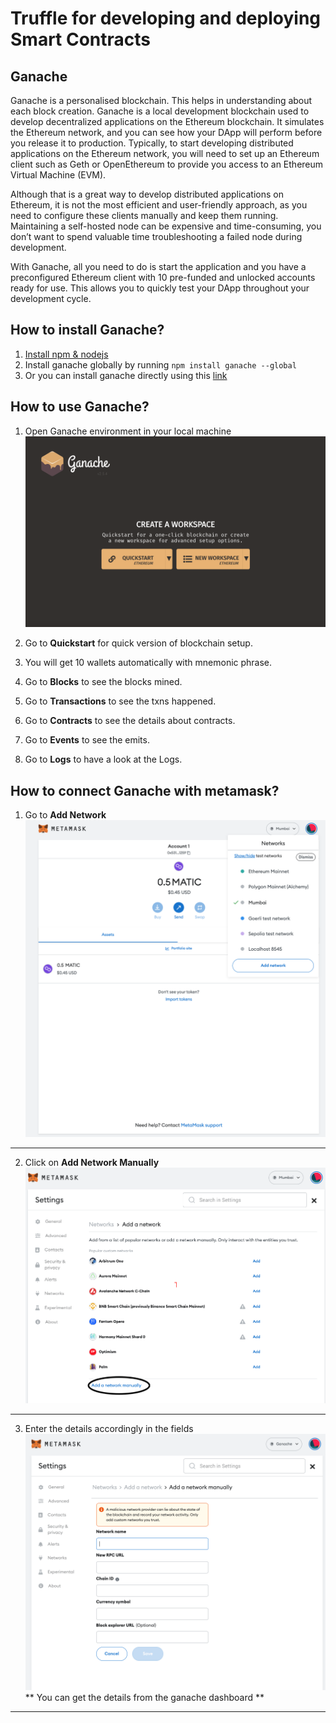 # Truffle for developing and deploying Smart Contracts

## Ganache

Ganache is a personalised blockchain. This helps in understanding about each block creation. 
Ganache is a local development blockchain used to develop decentralized applications on the Ethereum blockchain. It simulates the Ethereum network, and you can see how your DApp will perform before you release it to production.
Typically, to start developing distributed applications on the Ethereum network, you will need to set up an Ethereum client such as Geth or OpenEthereum to provide you access to an Ethereum Virtual Machine (EVM).

Although that is a great way to develop distributed applications on Ethereum, it is not the most efficient and user-friendly approach, as you need to configure these clients manually and keep them running. Maintaining a self-hosted node can be expensive and time-consuming, you don’t want to spend valuable time troubleshooting a failed node during development.

With Ganache, all you need to do is start the application and you have a preconfigured Ethereum client with 10 pre-funded and unlocked accounts ready for use. This allows you to quickly test your DApp throughout your development cycle.

## How to install Ganache?

1. [Install npm & nodejs](https://nodejs.org/en/)
2. Install ganache globally by running ``` npm install ganache --global ```
3. Or you can install ganache directly using this [link](https://trufflesuite.com/ganache/)

## How to use Ganache?

1. Open Ganache environment in your local machine
![ganache](https://github.com/Web3-courses/Uniswap-Bootcamp/blob/main/Images/Screenshot%202023-01-13%20at%2010.20.51.png)

2. Go to **Quickstart** for quick version of blockchain setup.
3. You will get 10 wallets automatically with mnemonic phrase.
4. Go to **Blocks** to see the blocks mined.
5. Go to **Transactions** to see the txns happened.
6. Go to **Contracts** to see the details about contracts.
7. Go to **Events** to see the emits.
8. Go to **Logs** to have a look at the Logs. 

## How to connect Ganache with metamask?

1. Go to **Add Network**
![add network](https://github.com/Web3-courses/Uniswap-Bootcamp/blob/main/Images/Screenshot%202023-01-13%20at%2011.00.21.png)
<hr>

2. Click on **Add Network Manually**
![add network manually](https://github.com/Web3-courses/Uniswap-Bootcamp/blob/main/Images/Screenshot%202023-01-13%20at%2011.02.20.png)
<hr>

3. Enter the details accordingly in the fields
![details](https://github.com/Web3-courses/Uniswap-Bootcamp/blob/main/Images/Screenshot%202023-01-13%20at%2011.06.16.png)
** You can get the details from the ganache dashboard **
<hr>










